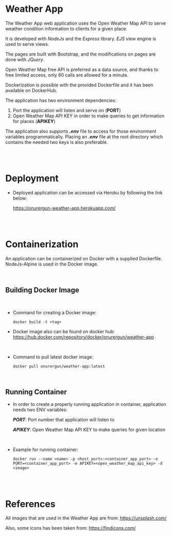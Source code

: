 
# Weather App

The Weather App web application uses the Open Weather Map API to serve weather condition information to clients for a given place.

It is developed with *NodeJs* and the *Express* library. *EJS* view engine is used to serve views. 

The pages are built with Bootstrap, and the modifications on pages are done with *JQuery*.

Open Weather Map free API is preferred as a data source, and thanks to free limited access, only 60 calls are allowed for a minute. 

Dockerization is possible with the provided Dockerfile and it has been available on DockerHub. 

The application has two environment dependencies:

1. Port the application will listen and serve on (**PORT**)
2. Open Weather Map API KEY in order to make queries to get information for places (**APIKEY**)

The application also supports ***.env*** file to access for those environment variables programmatically. Placing an ***.env*** file at the root directory which contains the needed two keys is also preferable. 

<br>
<br>

# Deployment

- Deployed application can be accessed via Heroku by following the link below:

  https://onurergun-weather-app.herokuapp.com/

<br>
<br>

# Containerization

An application can be containerized on Docker with a supplied Dockerfile. NodeJs-Alpine is used in the Docker image.

<br>

## Building Docker Image

<br>

- Command for creating a Docker image:
  
    ~~~
    docker build -t <tag>
    ~~~

- Docker image also can be found on docker hub: 
  https://hub.docker.com/repository/docker/onurergun/weather-app

<br>

- Command to pull latest docker image:
    ~~~
    docker pull onurergun/weather-app:latest
    ~~~

<br>

## Running Container

- In order to create a properly running application in container, application needs two ENV variables:

    ***PORT***: Port number that application will listen to

    ***APIKEY***: Open Weather Map API KEY to make queries for given location

<br>

- Example for running container:

    ~~~
    docker run --name <name> -p <host_port>:<container_app_port> -e PORT=<container_app_port> -e APIKEY=<open_weather_map_api_key> -d <image>
    ~~~

<br>
<br>

# References

All images that are used in the Weather App are from: https://unsplash.com/ 

Also, some icons has been taken from: https://findicons.com/